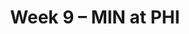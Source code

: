 ---
layout: game
title: Week 9 – MIN at PHI
season: 2001
game_id: 2001_09_MIN_PHI
away_team: MIN
home_team: PHI
---